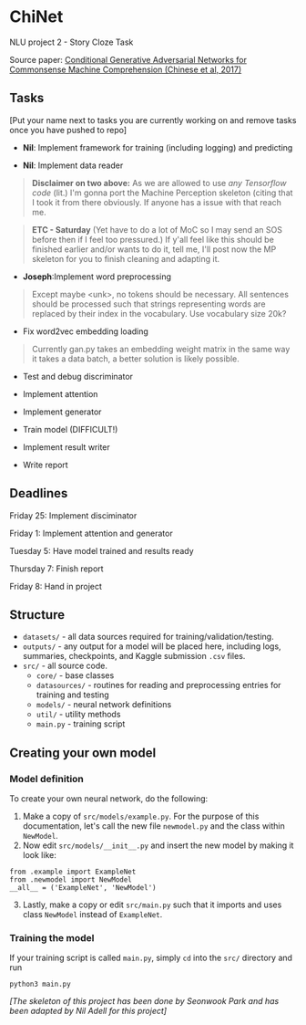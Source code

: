 # ChiNet
NLU project 2 - Story Cloze Task

Source paper: [Conditional Generative Adversarial Networks for Commonsense Machine Comprehension (Chinese et al, 2017)](https://www.ijcai.org/proceedings/2017/0576.pdf)

## Tasks
[Put your name next to tasks you are currently working on and remove tasks once you have pushed to repo]

- **Nil**:  Implement framework for training (including logging) and predicting

- **Nil**:  Implement data reader
> **Disclaimer on two above:** As we are allowed to use _any Tensorflow code_ (lit.) I'm gonna port the Machine Perception skeleton (citing that I took it from there obviously. If anyone has a issue with that reach me. 

> **ETC - Saturday** (Yet have to do a lot of MoC so I may send an SOS before then if I feel too pressured.) If y'all feel like this should be finished earlier and/or wants to do it, tell me, I'll post now the MP skeleton for you to finish cleaning and adapting it. 

- **Joseph**:Implement word preprocessing
>Except maybe \<unk\>, no tokens should be necessary. All sentences should be processed such that strings representing words are replaced by their index in the vocabulary. Use vocabulary size 20k?

- Fix word2vec embedding loading
>Currently gan.py takes an embedding weight matrix in the same way it takes a data batch, a better solution is likely possible.

- Test and debug discriminator

- Implement attention

- Implement generator

- Train model (DIFFICULT!)

- Implement result writer

- Write report

## Deadlines

Friday 25: Implement disciminator

Friday 1: Implement attention and generator

Tuesday 5: Have model trained and results ready

Thursday 7: Finish report

Friday 8: Hand in project




## Structure

* `datasets/` - all data sources required for training/validation/testing.
* `outputs/` - any output for a model will be placed here, including logs, summaries, checkpoints, and Kaggle submission `.csv` files.
* `src/` - all source code.
    * `core/` - base classes
    * `datasources/` - routines for reading and preprocessing entries for training and testing
    * `models/` - neural network definitions
    * `util/` - utility methods
    * `main.py` - training script

## Creating your own model
### Model definition
To create your own neural network, do the following:
1. Make a copy of `src/models/example.py`. For the purpose of this documentation, let's call the new file `newmodel.py` and the class within `NewModel`.
2. Now edit `src/models/__init__.py` and insert the new model by making it look like:
```
from .example import ExampleNet
from .newmodel import NewModel
__all__ = ('ExampleNet', 'NewModel')
```
3. Lastly, make a copy or edit `src/main.py` such that it imports and uses class `NewModel` instead of `ExampleNet`.

### Training the model
If your training script is called `main.py`, simply `cd` into the `src/` directory and run
```
python3 main.py
```

_[The skeleton of this project has been done by Seonwook Park and has been adapted by Nil Adell for this project]_
